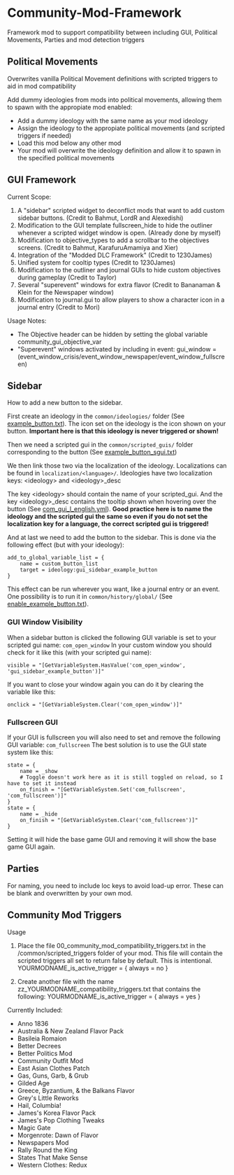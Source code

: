 # Community-Mod-Framework
Framework mod to support compatibility between including GUI, Political Movements, Parties and mod detection triggers

## Political Movements ##

Overwrites vanilla Political Movement definitions with scripted triggers to aid in mod compatibility

Add dummy ideologies from mods into political movements, allowing them to spawn with the appropiate mod enabled:
* Add a dummy ideology with the same name as your mod ideology
* Assign the ideology to the appropiate political movements (and scripted triggers if needed)
* Load this mod below any other mod
* Your mod will overwrite the ideology definition and allow it to spawn in the specified political movements

## GUI Framework ##

Current Scope:
1) A "sidebar" scripted widget to deconflict mods that want to add custom sidebar buttons. (Credit to Bahmut, LordR and Alexedishi)
2) Modification to the GUI template fullscreen_hide to hide the outliner whenever a scripted widget window is open. (Already done by myself)
3) Modification to objective_types to add a scrollbar to the objectives screens. (Credit to Bahmut, KarafuruAmamiya and Xier)
4) Integration of the "Modded DLC Framework" (Credit to 1230James)
5) Unified system for cooltip types (Credit to 1230James)
6) Modification to the outliner and journal GUIs to hide custom objectives during gameplay (Credit to Taylor)
7) Several "superevent" windows for extra flavor (Credit to Bananaman & Klein for the Newspaper window)
8) Modification to journal.gui to allow players to show a character icon in a journal entry (Credit to Mori)

Usage Notes:
* The Objective header can be hidden by setting the global variable community_gui_objective_var
* "Superevent" windows activated by including in event: gui_window = (event_window_crisis/event_window_newspaper/event_window_fullscreen)

## Sidebar ##

How to add a new button to the sidebar.

First create an ideology in the `common/ideologies/` folder (See [example_button.txt](common/ideologies/example_button.txt)).
The icon set on the ideology is the icon shown on your button.
**Important here is that this ideology is never triggered or shown!**

Then we need a scripted gui in the `common/scripted_guis/` folder corresponding to the button (See [example_button_sgui.txt](common/scripted_guis/example_button_sgui.txt))

We then link those two via the localization of the ideology.
Localizations can be found in `localization/<language>/`.
Ideologies have two localization keys: \<ideology\> and \<ideology\>_desc

The key \<ideology\> should contain the name of your scripted_gui.
And the key \<ideology\>_desc contains the tooltip shown when hovering over the button (See [com_gui_l_english.yml](localization/english/com_gui_l_english.yml)).
**Good practice here is to name the ideology and the scripted gui the same so even if you do not set the localization key for a language, the correct scripted gui is triggered!**

And at last we need to add the button to the sidebar.
This is done via the following effect (but with your ideology):
```
add_to_global_variable_list = {
    name = custom_button_list
    target = ideology:gui_sidebar_example_button
}
```
This effect can be run wherever you want, like a journal entry or an event.
One possibility is to run it in `common/history/global/` (See [enable_example_button.txt](common/history/global/enable_example_button.txt)).

### GUI Window Visibility ###

When a sidebar button is clicked the following GUI variable is set to your scripted gui name: `com_open_window`
In your custom window you should check for it like this (with your scripted gui name):
```
visible = "[GetVariableSystem.HasValue('com_open_window', 'gui_sidebar_example_button')]"
```
If you want to close your window again you can do it by clearing the variable like this:
```
onclick = "[GetVariableSystem.Clear('com_open_window')]"
```

### Fullscreen GUI ###

If your GUI is fullscreen you will also need to set and remove the following GUI variable: `com_fullscreen`
The best solution is to use the GUI state system like this:
```
state = {
    name = _show
    # Toggle doesn't work here as it is still toggled on reload, so I have to set it instead
    on_finish = "[GetVariableSystem.Set('com_fullscreen', 'com_fullscreen')]" 
}
state = {
    name = _hide
    on_finish = "[GetVariableSystem.Clear('com_fullscreen')]"
}
```
Setting it will hide the base game GUI and removing it will show the base game GUI again.

## Parties ##
For naming, you need to include loc keys to avoid load-up error. These can be blank and overwritten by your own mod. 

## Community Mod Triggers ##

Usage
1) Place the file 00_community_mod_compatibility_triggers.txt  in the /common/scripted_triggers folder of your mod. This file will contain the scripted triggers all set to return false by default. This is intentional.
YOURMODNAME_is_active_trigger = {
  always = no
}

2) Create another file with the name zz_YOURMODNAME_compatibility_triggers.txt that contains the following:
YOURMODNAME_is_active_trigger = {
  always = yes
}

Currently Included:
* Anno 1836
* Australia & New Zealand Flavor Pack
* Basileia Romaion
* Better Decrees
* Better Politics Mod
* Community Outfit Mod
* East Asian Clothes Patch
* Gas, Guns, Garb, & Grub
* Gilded Age
* Greece, Byzantium, & the Balkans Flavor
* Grey's Little Reworks
* Hail, Columbia!
* James's Korea Flavor Pack
* James's Pop Clothing Tweaks
* Magic Gate
* Morgenrote: Dawn of Flavor
* Newspapers Mod
* Rally Round the King
* States That Make Sense
* Western Clothes: Redux
